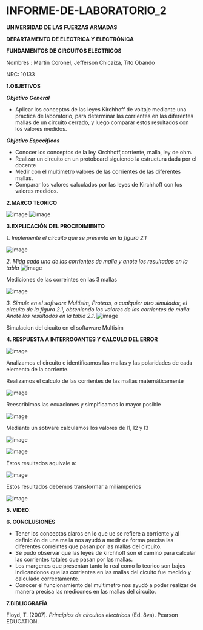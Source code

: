 # INFORME-DE-LABORATORIO_2

**UNIVERSIDAD DE LAS FUERZAS ARMADAS**

**DEPARTAMENTO DE ELECTRICA Y ELECTRÓNICA**

**FUNDAMENTOS DE CIRCUITOS ELECTRICOS**

Nombres : Martin Coronel, Jefferson Chicaiza, Tito Obando 

NRC: 10133

**1.OBJETIVOS**

***Objetivo General***
- Aplicar los conceptos de las leyes Kirchhoff de voltaje mediante una practica de laboratorio, para determinar las corrientes en las diferentes mallas de un circuito cerrado, y luego comparar estos resultados con los valores medidos.  

***Objetivo Especificos***
- Conocer los conceptos de la ley Kirchhoff,corriente, malla, ley de ohm. 
- Realizar un circuito en un protoboard siguiendo la estructura dada por el docente 
- Medir  con el multimetro valores de las corrientes de las diferentes mallas. 
- Comparar los valores calculados por las leyes de Kirchhoff con los valores medidos. 


**2.MARCO TEORICO**

![image](https://user-images.githubusercontent.com/94098157/143016063-4f5237e3-3863-4dab-9751-a67fbde69fbb.png)
![image](https://user-images.githubusercontent.com/94098157/143016112-3934d12c-ce1d-47b8-bd00-adb29ccbd648.png)

**3.EXPLICACIÓN DEL PROCEDIMIENTO**

*1. Implemente el circuito que se presenta en la figura 2.1*

![image](https://user-images.githubusercontent.com/94098157/143015916-38386aaa-174a-4759-b0e7-3fd802b0d4ec.png)

*2. Mida cada una de las corrientes de malla y anote los resultados en la tabla*
![image](https://user-images.githubusercontent.com/94098157/143017881-221b9b0d-e805-481a-b35a-e2b808febb5b.png)

Mediciones de las correintes en las 3 mallas 

![image](https://user-images.githubusercontent.com/94098157/143030931-c3e86a76-662e-424b-a5e4-1ccc71c18543.png)

*3. Simule en el software Multisim, Proteus, o cualquier otro simulador, el circuito de la figura 2.1, obteniendo los valores de las corrientes de malla. Anote los resultados en la tabla 2.1.*
![image](https://user-images.githubusercontent.com/94098157/143017410-dfc9cde9-f057-4765-9fef-7d4a3198ef8f.png)

Simulacion del cicuito en el softaware Multisim

**4. RESPUESTA A INTERROGANTES Y CALCULO DEL ERROR**

![image](https://user-images.githubusercontent.com/94098157/143027534-8f00f354-8b47-41e1-9d40-f6cef98b6487.png)

Analizamos el circuito e identificamos las mallas y las polaridades de cada elemento de la corriente. 

Realizamos el calculo de las corrientes de las mallas matemáticamente 

![image](https://user-images.githubusercontent.com/94098157/143021936-115eb699-fbd7-4047-ac47-6ffb4a32daa3.png)

Reescribimos las ecuaciones y simpificamos lo mayor posible

![image](https://user-images.githubusercontent.com/94098157/143021965-c7916ab8-96ad-4215-816c-e3f2e7e624ca.png)

Mediante un sotware calculamos los valores de I1, I2 y I3

![image](https://user-images.githubusercontent.com/94098157/143028794-32bc8dc7-9662-4f53-b8f2-eb5e5f0eb6cd.png)

![image](https://user-images.githubusercontent.com/94098157/143028824-440ba584-2088-452c-a934-d21739c385c8.png)

Estos resultados aquivale a: 

![image](https://user-images.githubusercontent.com/94098157/143029491-21aed098-a73e-4672-aec5-31ffa0af0372.png)

Estos resultados debemos transformar a miliamperios 

![image](https://user-images.githubusercontent.com/94098157/143030094-94b7c5ec-7e12-44d6-8a0d-35ede570867a.png)

**5. VIDEO:**

**6. CONCLUSIONES**

- Tener los conceptos claros en lo que ue se refiere a corriente y al definición de una malla nos ayudó a medir de forma precisa las diferentes correintes que pasan por las mallas del circuito. 
- Se pudo observar que las leyes de kirchhoff son el camino para calcular las corrientes totales que pasan por las mallas. 
- Los margenes que presentan tanto lo real como lo teorico son bajos indicandonos que las corrientes en las mallas del cicuito fue medido y calculado correctamente. 
- Conocer el funcionamiento del multimetro nos ayudó a poder realizar de manera precisa las medicones en las mallas del circuito.

**7.BIBLIOGRAFÍA**

Floyd, T. (2007). *Principios de circuitos electricos* (Ed. 8va). Pearson EDUCATION.




